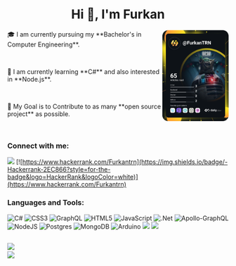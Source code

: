 

</p>
<h1 align="center">Hi 👋, I'm Furkan</h1>
 <img width="30%" align="right" alt="dev.daily" src="https://github.com/FurkanTRN/FurkanTRN/blob/main/devcard.svg" />
<p>🎓 I am currently pursuing my **Bachelor's in Computer Engineering**.</p> <br>
<p>🌱 I am currently learning **C#** and also interested in **Node.js**.</p><br>
<p>🎯 My Goal is to Contribute to as many **open source project** as possible.</p><br>



<h3 align="left">Connect with me:</h3>
<p align="left">


[![](https://img.shields.io/badge/LinkedIn-0077B5?style=for-the-badge&logo=linkedin&logoColor=white)](https://www.linkedin.com/in/furkantrn/)
[![https://www.hackerrank.com/Furkantrn](https://img.shields.io/badge/-Hackerrank-2EC866?style=for-the-badge&logo=HackerRank&logoColor=white)](https://www.hackerrank.com/Furkantrn)

</p>

<h3 align="left">Languages and Tools:</h3>

![C#](https://img.shields.io/badge/c%23-%23239120.svg?style=for-the-badge&logo=c-sharp&logoColor=white) ![CSS3](https://img.shields.io/badge/css3-%231572B6.svg?style=for-the-badge&logo=css3&logoColor=white) ![GraphQL](https://img.shields.io/badge/-GraphQL-E10098?style=for-the-badge&logo=graphql&logoColor=white) ![HTML5](https://img.shields.io/badge/html5-%23E34F26.svg?style=for-the-badge&logo=html5&logoColor=white) ![JavaScript](https://img.shields.io/badge/javascript-%23323330.svg?style=for-the-badge&logo=javascript&logoColor=%23F7DF1E) ![.Net](https://img.shields.io/badge/.NET-5C2D91?style=for-the-badge&logo=.net&logoColor=white) ![Apollo-GraphQL](https://img.shields.io/badge/-ApolloGraphQL-311C87?style=for-the-badge&logo=apollo-graphql) ![NodeJS](https://img.shields.io/badge/node.js-6DA55F?style=for-the-badge&logo=node.js&logoColor=white) ![Postgres](https://img.shields.io/badge/postgres-%23316192.svg?style=for-the-badge&logo=postgresql&logoColor=white) ![MongoDB](https://img.shields.io/badge/MongoDB-%234ea94b.svg?style=for-the-badge&logo=mongodb&logoColor=white) ![Arduino](https://img.shields.io/badge/Arduino-00979D?style=for-the-badge&logo=Arduino&logoColor=white) ![](https://img.shields.io/badge/Ubuntu-E95420?style=for-the-badge&logo=ubuntu&logoColor=white) ![](https://img.shields.io/badge/Postman-FF6C37?style=for-the-badge&logo=Postman&logoColor=white)
<h2></h2>

![](https://github-readme-stats.vercel.app/api/top-langs/?username=FurkanTRN&theme=onedark&hide_border=true&include_all_commits=true&count_private=true&layout=compact)<br>
![](https://github-readme-streak-stats.herokuapp.com/?user=FurkanTRN&theme=onedark&hide_border=true)<br/>

<!--START_SECTION:activity-->
<!--END_SECTION:activity-->
